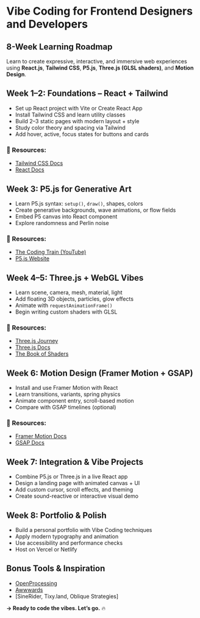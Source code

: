 # Vibe Coding for Frontend Designers and Developers

## 8-Week Learning Roadmap  
Learn to create expressive, interactive, and immersive web experiences using **React.js**, **Tailwind CSS**, **P5.js**, **Three.js (GLSL shaders)**, and **Motion Design**.

## Week 1–2: Foundations – React + Tailwind

- Set up React project with Vite or Create React App
- Install Tailwind CSS and learn utility classes
- Build 2–3 static pages with modern layout + style
- Study color theory and spacing via Tailwind
- Add hover, active, focus states for buttons and cards

### 🔗 Resources:
- [Tailwind CSS Docs](https://tailwindcss.com/docs)
- [React Docs](https://reactjs.org/)

## Week 3: P5.js for Generative Art

- Learn P5.js syntax: `setup()`, `draw()`, shapes, colors
- Create generative backgrounds, wave animations, or flow fields
- Embed P5 canvas into React component
- Explore randomness and Perlin noise

### 🔗 Resources:
- [The Coding Train (YouTube)](https://www.youtube.com/c/TheCodingTrain)
- [P5.js Website](https://p5js.org/)


## Week 4–5: Three.js + WebGL Vibes

- Learn scene, camera, mesh, material, light
- Add floating 3D objects, particles, glow effects
- Animate with `requestAnimationFrame()`
- Begin writing custom shaders with GLSL

### 🔗 Resources:
- [Three.js Journey](https://threejs-journey.com/)
- [Three.js Docs](https://threejs.org/docs/index.html#manual/en/introduction/Creating-a-scene)
- [The Book of Shaders](https://thebookofshaders.com/)

## Week 6: Motion Design (Framer Motion + GSAP)

- Install and use Framer Motion with React
- Learn transitions, variants, spring physics
- Animate component entry, scroll-based motion
- Compare with GSAP timelines (optional)

### 🔗 Resources:
- [Framer Motion Docs](https://www.framer.com/motion/)
- [GSAP Docs](https://greensock.com/gsap/)

## Week 7: Integration & Vibe Projects

- Combine P5.js or Three.js in a live React app
- Design a landing page with animated canvas + UI
- Add custom cursor, scroll effects, and theming
- Create sound-reactive or interactive visual demo

## Week 8: Portfolio & Polish

- Build a personal portfolio with Vibe Coding techniques
- Apply modern typography and animation
- Use accessibility and performance checks
- Host on Vercel or Netlify


## Bonus Tools & Inspiration
- [OpenProcessing](https://openprocessing.org/)
- [Awwwards](https://www.awwwards.com/)
- [SineRider, Tixy.land, Oblique Strategies]

**→ Ready to code the vibes. Let’s go.** 🔥
